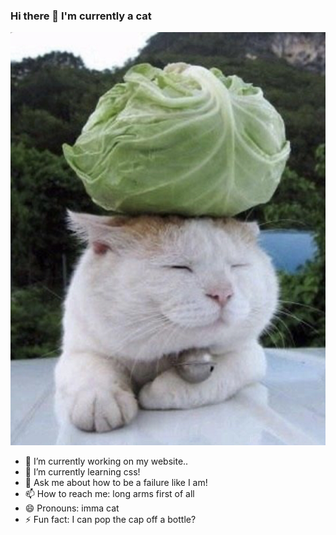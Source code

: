 ### Hi there 👋 I'm currently a cat
![Wallpaper](cat.jpg)
- 🔭 I’m currently working on my website..
- 🌱 I’m currently learning css!
- 💬 Ask me about how to be a failure like I am!
- 📫 How to reach me: long arms first of all
- 😄 Pronouns: imma cat
- ⚡ Fun fact: I can pop the cap off a bottle?

<a class="excld" href="https://www.youtube.com/watch?v=dQw4w9WgXcQ"><i class="fab fa-discord fa-2x"></i></a>
<a class="excld" style="text-decoration:none;" href="https://www.youtube.com/channel/UC__4bFaSJ2_U92V6f7ypDyw" target="_blank"><i class="fab fa-youtube fa-2x"></i></a>
<a class="excld" style="text-decoration:none;" href="https://github.com/leocabbage2008" target="_blank"><i class="fab fa-github fa-2x"></i></a>
